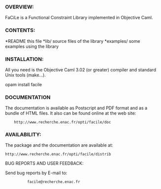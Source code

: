 ### OVERVIEW:

FaCiLe is a Functional Constraint Library implemented in Objective Caml.

### CONTENTS:

  *README        this file
  *lib/          source files of the library
  *examples/     some examples using the library

### INSTALLATION:

  All you need is the Objective Caml 3.02 (or greater) compiler and
standard Unix tools (make...).

  opam install facile

### DOCUMENTATION

  The documentation is available as Postscript and PDF format and as a bundle
of HTML files. It also can be found online at the web site:

        http://www.recherche.enac.fr/opti/facile/doc

### AVAILABILITY:

  The package and the documentation are available at:

	http://www.recherche.enac.fr/opti/facile/distrib

BUG REPORTS AND USER FEEDBACK:

Send bug reports by E-mail to:

              facile@recherche.enac.fr
